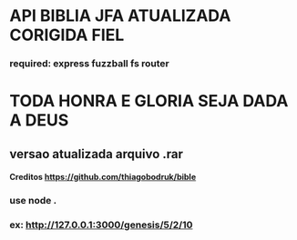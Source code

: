 # API BIBLIA JFA ATUALIZADA CORIGIDA FIEL
### required: express fuzzball fs router
# TODA HONRA  E GLORIA SEJA DADA A DEUS

## versao atualizada arquivo .rar
  
#### Creditos https://github.com/thiagobodruk/bible

### use node .

### ex:  http://127.0.0.1:3000/genesis/5/2/10
